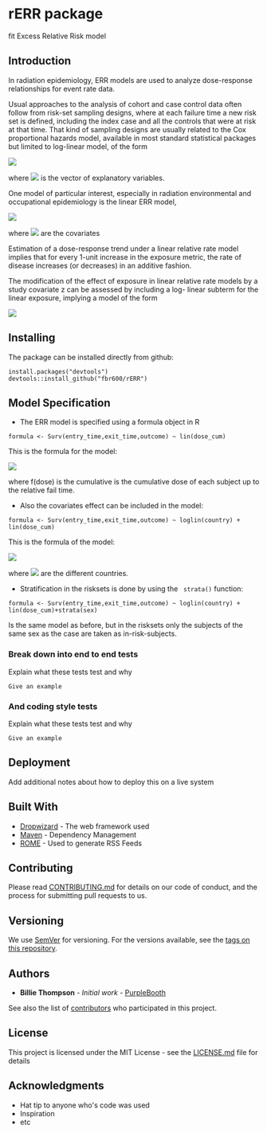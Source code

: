 # rERR package

fit Excess Relative Risk model

## Introduction

In radiation epidemiology, ERR models are used to analyze dose-response relationships for event rate data.

Usual approaches to the analysis of cohort and case control data often follow from risk-set sampling designs, where at each failure 
time a new risk set is defined, including the index case and all the controls that were at risk at that time. That kind of sampling designs are usually related to the 
Cox proportional hazards model, available in most standard statistical packages but limited to log-linear model, of the form

![](http://mathurl.com/y7gp2qz5.png)

where ![](http://mathurl.com/y7ekq4k8.png) is the vector of explanatory variables.

One model of particular interest, especially in radiation environmental and occupational epidemiology is the linear ERR model, 

![](http://mathurl.com/y9qdc2mf.png)

where ![](http://mathurl.com/y7ekq4k8.png) are the covariates

Estimation of a dose-response trend under a linear relative rate model implies that for every 1-unit increase in the exposure metric, 
the rate of disease increases (or decreases) in an additive fashion. 

The modification of the effect of exposure in linear relative rate models by a study covariate z can be assessed by including a log-
linear subterm for the linear exposure, implying a model of the form

![](http://mathurl.com/y8qtoa7r.png)

## Installing

The package can be installed directly from github:

```
install.packages("devtools")
devtools::install_github("fbr600/rERR")
```

## Model Specification

* The ERR model is specified using a formula object in R

```
formula <- Surv(entry_time,exit_time,outcome) ~ lin(dose_cum)
```
This is the formula for the model:

![](http://mathurl.com/y7frgjzt.png)

where f(dose) is the cumulative is the cumulative dose of each subject up to the relative fail time.

* Also the covariates effect can be included in the model:
```
formula <- Surv(entry_time,exit_time,outcome) ~ loglin(country) + lin(dose_cum)
```
This is the formula of the model:

![](http://mathurl.com/y95pxo7t.png)

where ![](http://mathurl.com/y7ekq4k8.png) are the different countries.

* Stratification in the risksets is done by using the ``` strata()``` function:
```
formula <- Surv(entry_time,exit_time,outcome) ~ loglin(country) + lin(dose_cum)+strata(sex)
```
Is the same model as before, but in the risksets only the subjects of the same sex as the case are taken as in-risk-subjects.

### Break down into end to end tests

Explain what these tests test and why

```
Give an example
```

### And coding style tests

Explain what these tests test and why

```
Give an example
```

## Deployment

Add additional notes about how to deploy this on a live system

## Built With

* [Dropwizard](http://www.dropwizard.io/1.0.2/docs/) - The web framework used
* [Maven](https://maven.apache.org/) - Dependency Management
* [ROME](https://rometools.github.io/rome/) - Used to generate RSS Feeds

## Contributing

Please read [CONTRIBUTING.md](https://gist.github.com/PurpleBooth/b24679402957c63ec426) for details on our code of conduct, and the process for submitting pull requests to us.

## Versioning

We use [SemVer](http://semver.org/) for versioning. For the versions available, see the [tags on this repository](https://github.com/your/project/tags). 

## Authors

* **Billie Thompson** - *Initial work* - [PurpleBooth](https://github.com/PurpleBooth)

See also the list of [contributors](https://github.com/your/project/contributors) who participated in this project.

## License

This project is licensed under the MIT License - see the [LICENSE.md](LICENSE.md) file for details

## Acknowledgments

* Hat tip to anyone who's code was used
* Inspiration
* etc
